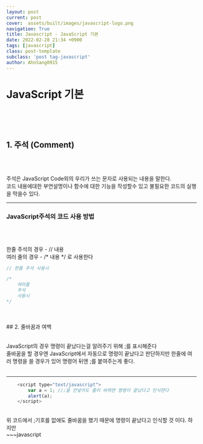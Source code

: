 ```yaml
---
layout: post
current: post
cover:  assets/built/images/javascript-logo.png
navigation: True
title: Javascript - JavaScript 기본 
date: 2022-02-28 21:34 +0900
tags: [javascript]
class: post-template
subclass: 'post tag-javascript'
author: AhnSang0915
---
```


# JavaScript 기본 

<br>
<br>
<br>

## 1. 주석 (Comment)
<br>
<br>

주석은 JavaScript Code외의 우리가 쓰는 문자로 사용되는 내용을 말한다.<br>
코드 내용에대한 부연설명이나 함수에 대한 기능을 작성할수 있고 불필요한 코드의 실행을 막을수 있다.<br>

---

### **JavaScript주석의 코드 사용 방법**

<br>
<br>

한줄 주석의 경우 - // 내용<br>
여러 줄의 경우 - /* 내용 */ 로 사용한다

~~~javascript
// 한줄 주석 사용시

/* 
    여러줄 
    주석 
    사용시
*/
~~~
<br>
<br>
## 2. 줄바꿈과 여백
<br>
<br>

JavaScript의 경우 명령이 끝났다는걸 알려주기 위해 ;를 표시해준다 <br>
줄바꿈을 할 경우엔 JavaScript에서 자동으로 명령이 끝났다고 판단하지만 한줄에 여러 명령을 쓸 경우가 있어 명령어 뒤엔 ;를 붙여주는게 좋다.
<br>
<br>

---

~~~javascript
    <script type="text/javascript">
        var a = 1; //;을 안넣어도 줄이 바뀌면 명령이 끝났다고 인식한다
        alert(a);
    </script>
~~~
<br>
위 코드에서 ;기호를 없애도 줄바꿈을 했기 때문에 명령이 끝났다고 인식할 것 이다.
하지만
<br>
~~~javascript
    <script type="text/javascript">
        var a = 1; alert(a); //;가 없다면 var a = 1alert(a) 가 될것이다.
        
    </script>
~~~

<br>
이런 경우엔 ;가 없다면 하나의 명령이 될 것이다.( var 뒤 띄어쓰기를 해야 하고 =양쪽엔 하지 않아도 된다.)
<br>  
그리고 코드를 썼는데 코드가 다닥다닥 붙어 있다면 코드를 보기 힘들 것이다.<br>
<u> 가독성이 좋지 않다는 말이다. </u>  
Tap키를 명령어와 함수 사이에 적절히 사용해 좀 더 보기 좋게 하는 게 좋을 것이다.


